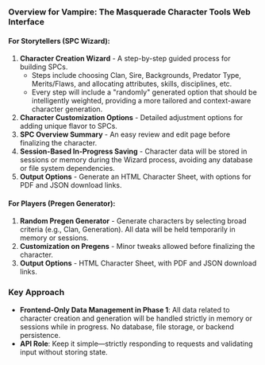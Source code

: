 ### Overview for Vampire: The Masquerade Character Tools Web Interface

#### For Storytellers (SPC Wizard):
1. **Character Creation Wizard** - A step-by-step guided process for building SPCs.
   - Steps include choosing Clan, Sire, Backgrounds, Predator Type, Merits/Flaws, and allocating attributes, skills, disciplines, etc.
   - Every step will include a "randomly" generated option that should be intelligently weighted, providing a more tailored and context-aware character generation.
2. **Character Customization Options** - Detailed adjustment options for adding unique flavor to SPCs.
3. **SPC Overview Summary** - An easy review and edit page before finalizing the character.
4. **Session-Based In-Progress Saving** - Character data will be stored in sessions or memory during the Wizard process, avoiding any database or file system dependencies.
5. **Output Options** - Generate an HTML Character Sheet, with options for PDF and JSON download links.

#### For Players (Pregen Generator):
1. **Random Pregen Generator** - Generate characters by selecting broad criteria (e.g., Clan, Generation). All data will be held temporarily in memory or sessions.
2. **Customization on Pregens** - Minor tweaks allowed before finalizing the character.
3. **Output Options** - HTML Character Sheet, with PDF and JSON download links.

### Key Approach
- **Frontend-Only Data Management in Phase 1**: All data related to character creation and generation will be handled strictly in memory or sessions while in progress. No database, file storage, or backend persistence.
- **API Role**: Keep it simple—strictly responding to requests and validating input without storing state.

